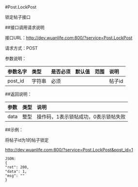 #Post.LockPost

锁定帖子接口

##接口调用请求说明

接口URL：http://dev.wuanlife.com:800/?service=Post.LockPost

请求方式：POST

参数说明：

|参数名字    |类型   |是否必须    |默认值    |范围        |说明|
|:--|:--|:--|:--|:--|:--|
|post_id    |字符串   |必须         |      |             |帖子id|

##返回说明：

|参数        |类型   |说明|
|:--|:--|:--|
|data            |整型   |操作码，1表示锁帖成功，0表示锁帖失败|

##示例：

将帖子id为1的帖子锁定

http://dev.wuanlife.com:800/?service=Post.LockPost&post_id=1

    JSON:
    {
    "ret": 200,
    "data": 1,
    "msg": ""
    }
